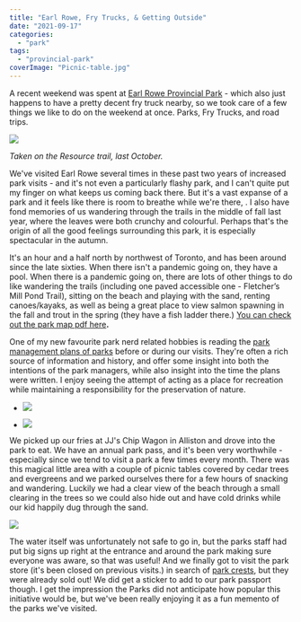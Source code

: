 ```yaml
---
title: "Earl Rowe, Fry Trucks, & Getting Outside"
date: "2021-09-17"
categories: 
  - "park"
tags: 
  - "provincial-park"
coverImage: "Picnic-table.jpg"
---
```


A recent weekend was spent at [Earl Rowe Provincial Park](https://www.ontarioparks.com/park/earlrowe) - which also just happens to have a pretty decent fry truck nearby, so we took care of a few things we like to do on the weekend at once. Parks, Fry Trucks, and road trips.

![](images/Earl-Rowe-Autumn.jpg)

_Taken on the Resource trail, last October._

We've visited Earl Rowe several times in these past two years of increased park visits - and it's not even a particularly flashy park, and I can't quite put my finger on what keeps us coming back there. But it's a vast expanse of a park and it feels like there is room to breathe while we're there, . I also have fond memories of us wandering through the trails in the middle of fall last year, where the leaves were both crunchy and colourful. Perhaps that's the origin of all the good feelings surrounding this park, it is especially spectacular in the autumn.

It's an hour and a half north by northwest of Toronto, and has been around since the late sixties. When there isn't a pandemic going on, they have a pool. When there is a pandemic going on, there are lots of other things to do like wandering the trails (including one paved accessible one - Fletcher’s Mill Pond Trail), sitting on the beach and playing with the sand, renting canoes/kayaks, as well as being a great place to view salmon spawning in the fall and trout in the spring (they have a fish ladder there.) [You can check out the park map pdf here](https://www.ontarioparks.com/pdf/maps/earlrowe/earlrowe_park_map.pdf)**.**

One of my new favourite park nerd related hobbies is reading the [park management plans of parks](https://www.ontario.ca/page/earl-rowe-provincial-park-management-plan) before or during our visits. They're often a rich source of information and history, and offer some insight into both the intentions of the park managers, while also insight into the time the plans were written. I enjoy seeing the attempt of acting as a place for recreation while maintaining a responsibility for the preservation of nature.

- ![](images/Fry-Truck-Fries-941x1024.jpg)
    
- ![](images/Kid-playing-in-sand.jpg)
    

We picked up our fries at JJ's Chip Wagon in Alliston and drove into the park to eat. We have an annual park pass, and it's been very worthwhile - especially since we tend to visit a park a few times every month. There was this magical little area with a couple of picnic tables covered by cedar trees and evergreens and we parked ourselves there for a few hours of snacking and wandering. Luckily we had a clear view of the beach through a small clearing in the trees so we could also hide out and have cold drinks while our kid happily dug through the sand.

![](images/Picnic-table.jpg)

The water itself was unfortunately not safe to go in, but the parks staff had put big signs up right at the entrance and around the park making sure everyone was aware, so that was useful! And we finally got to visit the park store (it's been closed on previous visits.) in search of [park crests](http://www.ontarioparks.com/parksblog/park-crests/), but they were already sold out! We did get a sticker to add to our park passport though. I get the impression the Parks did not anticipate how popular this initiative would be, but we've been really enjoying it as a fun memento of the parks we've visited.
